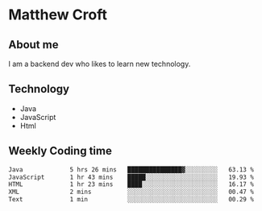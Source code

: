 # Matthew Croft

## About me
I am a backend dev who likes to learn new technology. 

## Technology
- Java
- JavaScript
- Html

## Weekly Coding time
<!--START_SECTION:waka-->

```txt
Java             5 hrs 26 mins   ███████████████▓░░░░░░░░░   63.13 %
JavaScript       1 hr 43 mins    █████░░░░░░░░░░░░░░░░░░░░   19.93 %
HTML             1 hr 23 mins    ████░░░░░░░░░░░░░░░░░░░░░   16.17 %
XML              2 mins          ░░░░░░░░░░░░░░░░░░░░░░░░░   00.47 %
Text             1 min           ░░░░░░░░░░░░░░░░░░░░░░░░░   00.29 %
```

<!--END_SECTION:waka-->
